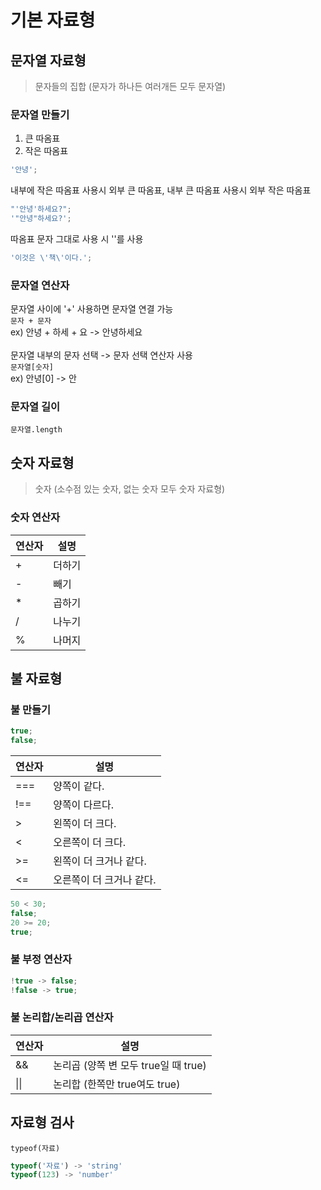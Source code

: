 # 기본 자료형

## 문자열 자료형

> 문자들의 집합 (문자가 하나든 여러개든 모두 문자열)

### 문자열 만들기

1. 큰 따옴표
2. 작은 따옴표

```javascript
'안녕';
```

내부에 작은 따옴표 사용시 외부 큰 따옴표, 내부 큰 따옴표 사용시 외부 작은 따옴표

```javascript
"'안녕'하세요?";
'"안녕"하세요?';
```

따옴표 문자 그대로 사용 시 '\'를 사용

```javascript
'이것은 \'책\'이다.';
```

### 문자열 연산자

문자열 사이에 '+' 사용하면 문자열 연결 가능 <br>
`문자 + 문자` <br>
ex) 안녕 + 하세 + 요 -> 안녕하세요 <br>
<br>
문자열 내부의 문자 선택 -> 문자 선택 연산자 사용 <br>
`문자열[숫자]` <br>
ex) 안녕[0] -> 안 <br>

### 문자열 길이

`문자열.length`

## 숫자 자료형

> 숫자 (소수점 있는 숫자, 없는 숫자 모두 숫자 자료형)

### 숫자 연산자

| 연산자 | 설명   |
| ------ | ------ |
| +      | 더하기 |
| -      | 빼기   |
| \*     | 곱하기 |
| /      | 나누기 |
| %      | 나머지 |

## 불 자료형

### 불 만들기

```javascript
true;
false;
```

| 연산자 | 설명                     |
| ------ | ------------------------ |
| ===    | 양쪽이 같다.             |
| !==    | 양쪽이 다르다.           |
| >      | 왼쪽이 더 크다.          |
| <      | 오른쪽이 더 크다.        |
| >=     | 왼쪽이 더 크거나 같다.   |
| <=     | 오른쪽이 더 크거나 같다. |

```javascript
50 < 30;
false;
20 >= 20;
true;
```

### 불 부정 연산자

```javascript
!true -> false;
!false -> true;
```

### 불 논리합/논리곱 연산자

| 연산자 | 설명                                 |
| ------ | ------------------------------------ |
| &&     | 논리곱 (양쪽 변 모두 true일 때 true) |
| \|\|   | 논리합 (한쪽만 true여도 true)        |

## 자료형 검사

`typeof(자료)`

```javascript
typeof('자료') -> 'string'
typeof(123) -> 'number'
```
